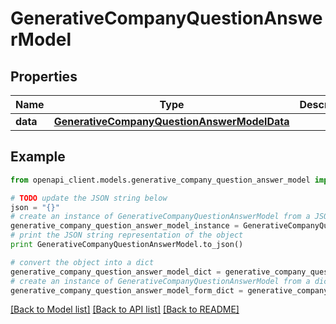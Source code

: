 # GenerativeCompanyQuestionAnswerModel


## Properties

Name | Type | Description | Notes
------------ | ------------- | ------------- | -------------
**data** | [**GenerativeCompanyQuestionAnswerModelData**](GenerativeCompanyQuestionAnswerModelData.md) |  | 

## Example

```python
from openapi_client.models.generative_company_question_answer_model import GenerativeCompanyQuestionAnswerModel

# TODO update the JSON string below
json = "{}"
# create an instance of GenerativeCompanyQuestionAnswerModel from a JSON string
generative_company_question_answer_model_instance = GenerativeCompanyQuestionAnswerModel.from_json(json)
# print the JSON string representation of the object
print GenerativeCompanyQuestionAnswerModel.to_json()

# convert the object into a dict
generative_company_question_answer_model_dict = generative_company_question_answer_model_instance.to_dict()
# create an instance of GenerativeCompanyQuestionAnswerModel from a dict
generative_company_question_answer_model_form_dict = generative_company_question_answer_model.from_dict(generative_company_question_answer_model_dict)
```
[[Back to Model list]](../README.md#documentation-for-models) [[Back to API list]](../README.md#documentation-for-api-endpoints) [[Back to README]](../README.md)


